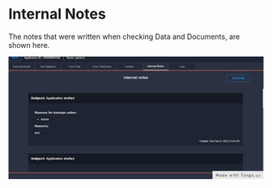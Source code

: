 # Internal Notes

The notes that were written when checking Data and Documents, are shown here.

![](../.gitbook/assets/avarerefref.jpg)

